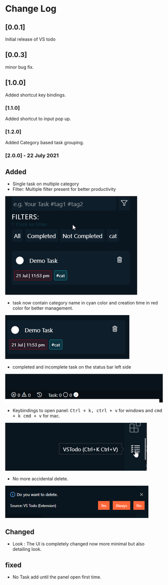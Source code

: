 # Change Log
<!-- 
All notable changes to the "vs-todo" extension will be documented in this file.

Check [Keep a Changelog](http://keepachangelog.com/) for recommendations on how to structure this file. -->

## [0.0.1]

Initial release of VS todo

## [0.0.3]

minor bug fix.

## [1.0.0]

Added shortcut key bindings.

### [1.1.0]

Added shortcut to input pop up.

### [1.2.0]

Added Category based task grouping.

### [2.0.0] - 22 July 2021

## Added
* Single task on multiple category
* Filter: Multiple filter present for better productivity

![Filter](extension_media/img_6.png)

* task now contain category name in cyan color and creation time in red color for better management.

![task item](extension_media/img_4.png)

* completed and incomplete task on the status bar left side

![status](extension_media/img.png)

* Keybindings to open panel: <kbd>Ctrl + k, ctrl + v</kbd> for windows and <kbd>cmd + k cmd + v</kbd> for mac.

![key bindings](extension_media/img_3.png)

* No more accidental delete.

![delete pop up](extension_media/img_7.png)

## Changed
* Look : The UI is completely changed now more minimal but also detailing look.
## fixed
* No Task add until the panel open first time.
